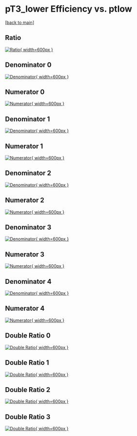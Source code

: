 # pT3_lower Efficiency vs. ptlow

[[back to main](./)]



## Ratio

[![Ratio](../mtv/var/pT3_lower_base_0_1_eff_ptlow.png){ width=600px }](../mtv/var/pT3_lower_base_0_1_eff_ptlow.pdf)

## Denominator 0

[![Denominator](../mtv/den/pT3_lower_base_0_1_eff_ptlow_den0.png){ width=600px }](../mtv/den/pT3_lower_base_0_1_eff_ptlow_den0.pdf)

## Numerator 0

[![Numerator](../mtv/num/pT3_lower_base_0_1_eff_ptlow_num0.png){ width=600px }](../mtv/num/pT3_lower_base_0_1_eff_ptlow_num0.pdf)

## Denominator 1

[![Denominator](../mtv/den/pT3_lower_base_0_1_eff_ptlow_den1.png){ width=600px }](../mtv/den/pT3_lower_base_0_1_eff_ptlow_den1.pdf)

## Numerator 1

[![Numerator](../mtv/num/pT3_lower_base_0_1_eff_ptlow_num1.png){ width=600px }](../mtv/num/pT3_lower_base_0_1_eff_ptlow_num1.pdf)

## Denominator 2

[![Denominator](../mtv/den/pT3_lower_base_0_1_eff_ptlow_den2.png){ width=600px }](../mtv/den/pT3_lower_base_0_1_eff_ptlow_den2.pdf)

## Numerator 2

[![Numerator](../mtv/num/pT3_lower_base_0_1_eff_ptlow_num2.png){ width=600px }](../mtv/num/pT3_lower_base_0_1_eff_ptlow_num2.pdf)

## Denominator 3

[![Denominator](../mtv/den/pT3_lower_base_0_1_eff_ptlow_den3.png){ width=600px }](../mtv/den/pT3_lower_base_0_1_eff_ptlow_den3.pdf)

## Numerator 3

[![Numerator](../mtv/num/pT3_lower_base_0_1_eff_ptlow_num3.png){ width=600px }](../mtv/num/pT3_lower_base_0_1_eff_ptlow_num3.pdf)

## Denominator 4

[![Denominator](../mtv/den/pT3_lower_base_0_1_eff_ptlow_den4.png){ width=600px }](../mtv/den/pT3_lower_base_0_1_eff_ptlow_den4.pdf)

## Numerator 4

[![Numerator](../mtv/num/pT3_lower_base_0_1_eff_ptlow_num4.png){ width=600px }](../mtv/num/pT3_lower_base_0_1_eff_ptlow_num4.pdf)

## Double Ratio 0

[![Double Ratio](../mtv/ratio/pT3_lower_base_0_1_eff_ptlow_ratio0.png){ width=600px }](../mtv/ratio/pT3_lower_base_0_1_eff_ptlow_ratio0.pdf)

## Double Ratio 1

[![Double Ratio](../mtv/ratio/pT3_lower_base_0_1_eff_ptlow_ratio1.png){ width=600px }](../mtv/ratio/pT3_lower_base_0_1_eff_ptlow_ratio1.pdf)

## Double Ratio 2

[![Double Ratio](../mtv/ratio/pT3_lower_base_0_1_eff_ptlow_ratio2.png){ width=600px }](../mtv/ratio/pT3_lower_base_0_1_eff_ptlow_ratio2.pdf)

## Double Ratio 3

[![Double Ratio](../mtv/ratio/pT3_lower_base_0_1_eff_ptlow_ratio3.png){ width=600px }](../mtv/ratio/pT3_lower_base_0_1_eff_ptlow_ratio3.pdf)

